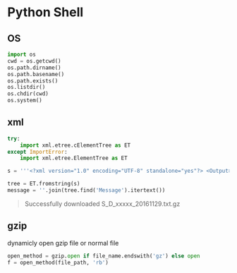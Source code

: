 # Python Shell

## OS

```python
import os
cwd = os.getcwd()
os.path.dirname()
os.path.basename()
os.path.exists()
os.listdir()
os.chdir(cwd)
os.system()
```

## xml

```python
try:
    import xml.etree.cElementTree as ET
except ImportError:
    import xml.etree.ElementTree as ET

s = '''<?xml version="1.0" encoding="UTF-8" standalone="yes"?> <Output> <Message>Successfully downloaded S_D_xxxxx_20161129.txt.gz</Message> </Output>'''

tree = ET.fromstring(s)
message = ''.join(tree.find('Message').itertext())
```

> Successfully downloaded S_D_xxxxx_20161129.txt.gz

## gzip

dynamicly open gzip file or normal file

```python
open_method = gzip.open if file_name.endswith('gz') else open
f = open_method(file_path, 'rb')
```

